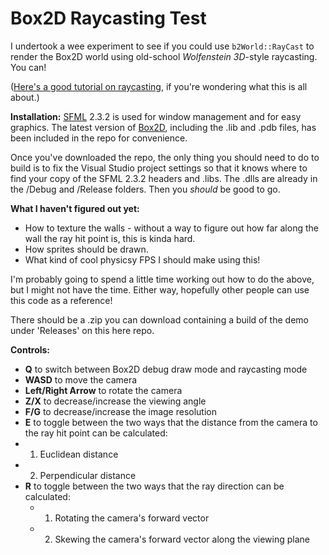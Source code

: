 # Box2D Raycasting Test

I undertook a wee experiment to see if you could use `b2World::RayCast` to render the Box2D world using old-school *Wolfenstein 3D*-style raycasting. You can!

([Here's a good tutorial on raycasting](http://lodev.org/cgtutor/raycasting.html), if you're wondering what this is all about.)

**Installation:** [SFML](http://www.sfml-dev.org/) 2.3.2 is used for window management and for easy graphics. The latest version of [Box2D](https://github.com/erincatto/Box2D), including the .lib and .pdb files, has been included in the repo for convenience.

Once you've downloaded the repo, the only thing you should need to do to build is to fix the Visual Studio project settings so that it knows where to find your copy of the SFML 2.3.2 headers and .libs. The .dlls are already in the /Debug and /Release folders. Then you *should* be good to go.

**What I haven't figured out yet:**
- How to texture the walls - without a way to figure out how far along the wall the ray hit point is, this is kinda hard.
- How sprites should be drawn.
- What kind of cool physicsy FPS I should make using this!

I'm probably going to spend a little time working out how to do the above, but I might not have the time. Either way, hopefully other people can use this code as a reference!

There should be a .zip you can download containing a build of the demo under 'Releases' on this here repo.

**Controls:**
- **Q** to switch between Box2D debug draw mode and raycasting mode
- **WASD** to move the camera
- **Left/Right Arrow** to rotate the camera
- **Z/X** to decrease/increase the viewing angle
- **F/G** to decrease/increase the image resolution
- **E** to toggle between the two ways that the distance from the camera to the ray hit point can be calculated:
 - 1) Euclidean distance
 - 2) Perpendicular distance
- **R** to toggle between the two ways that the ray direction can be calculated:
  - 1) Rotating the camera's forward vector
  - 2) Skewing the camera's forward vector along the viewing plane
